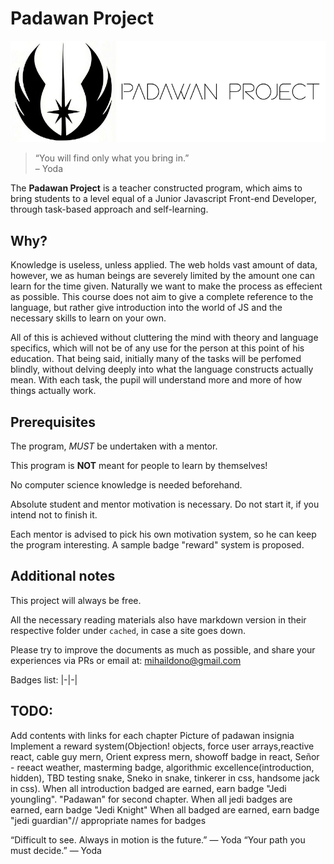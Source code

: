 # Padawan Project

<p align="center">
  <img src="./logo.png" alt="PadawanProject Logo"/>
</p>

> “You will find only what you bring in.” <br/>
> – Yoda

The **Padawan Project** is a teacher constructed program, which aims to bring
students to a level equal of a Junior Javascript Front-end Developer, through
task-based approach and self-learning.

## Why?
Knowledge is useless, unless applied. The web holds vast amount of data,
however, we as human beings are severely limited by the amount one can learn for
the time given. Naturally we want to make the process as effecient as
possible.
This course does not aim to give a complete reference to the language,
but rather give introduction into the world of JS and the necessary skills to
learn on your own.

All of this is achieved without cluttering the mind with theory and language specifics, which will not be of any use for the person at this point of his education. That being said, initially many of the tasks will be perfomed blindly, without delving deeply into what the language constructs actually mean. With each task, the pupil will understand more and more of how things actually work.

## Prerequisites
The program, _MUST_ be undertaken with a mentor.

This program is **NOT** meant for people to learn by themselves!

No computer science knowledge is needed beforehand.

Absolute student and mentor motivation is necessary. Do not start it, if you
intend not to finish it.

Each mentor is advised to pick his own motivation system, so he can keep the
program interesting. A sample badge "reward" system is proposed.

## Additional notes
This project will always be free.

All the necessary reading materials also have markdown version in their
respective folder under `cached`, in case a site goes down.

Please try to improve the documents as much as possible, and share your
experiences via PRs or email at: mihaildono@gmail.com

Badges list:
|-|-|

## TODO:
Add contents with links for each chapter
Picture of padawan insignia
Implement a reward system(Objection! objects, force user arrays,reactive react, cable guy mern, Orient express mern, showoff badge in react, Señor - reeact weather, masterming badge, algorithmic excellence(introduction,
hidden), TBD testing snake, Sneko in snake, tinkerer in css, handsome jack in css). When all introduction badged are
earned, earn badge "Jedi youngling". "Padawan" for second chapter. When all jedi
badges are earned, earn badge "Jedi Knight" When all badged are earned, earn badge
"jedi guardian"//
appropriate names for badges


 “Difficult to see. Always in motion is the future.” — Yoda
 “Your path you must decide.” — Yoda
